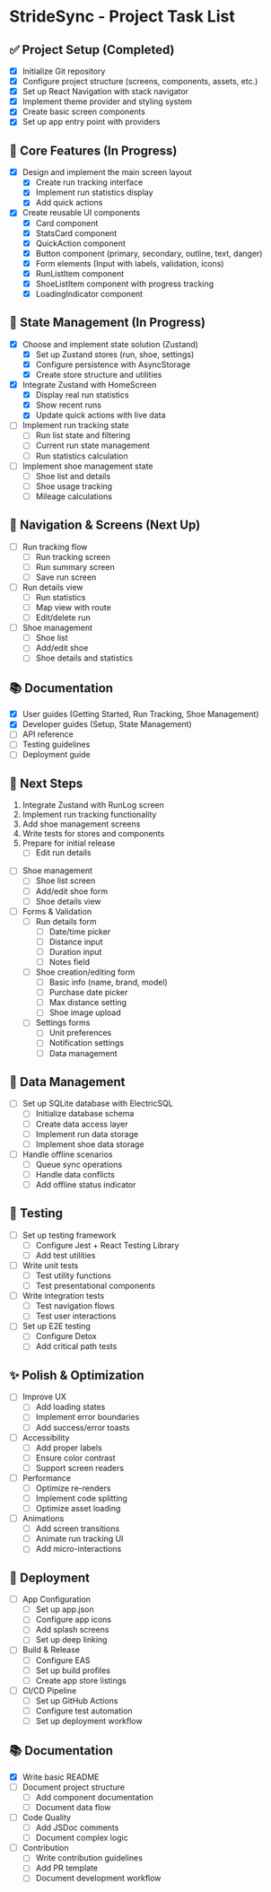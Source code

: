 # StrideSync - Project Task List

## ✅ Project Setup (Completed)
- [x] Initialize Git repository
- [x] Configure project structure (screens, components, assets, etc.)
- [x] Set up React Navigation with stack navigator
- [x] Implement theme provider and styling system
- [x] Create basic screen components
- [x] Set up app entry point with providers

## 🚀 Core Features (In Progress)
- [x] Design and implement the main screen layout
  - [x] Create run tracking interface
  - [x] Implement run statistics display
  - [x] Add quick actions
- [x] Create reusable UI components
  - [x] Card component
  - [x] StatsCard component
  - [x] QuickAction component
  - [x] Button component (primary, secondary, outline, text, danger)
  - [x] Form elements (Input with labels, validation, icons)
  - [x] RunListItem component
  - [x] ShoeListItem component with progress tracking
  - [x] LoadingIndicator component

## 🧠 State Management (In Progress)
- [x] Choose and implement state solution (Zustand)
  - [x] Set up Zustand stores (run, shoe, settings)
  - [x] Configure persistence with AsyncStorage
  - [x] Create store structure and utilities
- [x] Integrate Zustand with HomeScreen
  - [x] Display real run statistics
  - [x] Show recent runs
  - [x] Update quick actions with live data
- [ ] Implement run tracking state
  - [ ] Run list state and filtering
  - [ ] Current run state management
  - [ ] Run statistics calculation
- [ ] Implement shoe management state
  - [ ] Shoe list and details
  - [ ] Shoe usage tracking
  - [ ] Mileage calculations

## 🧭 Navigation & Screens (Next Up)
- [ ] Run tracking flow
  - [ ] Run tracking screen
  - [ ] Run summary screen
  - [ ] Save run screen
- [ ] Run details view
  - [ ] Run statistics
  - [ ] Map view with route
  - [ ] Edit/delete run
- [ ] Shoe management
  - [ ] Shoe list
  - [ ] Add/edit shoe
  - [ ] Shoe details and statistics

## 📚 Documentation
- [x] User guides (Getting Started, Run Tracking, Shoe Management)
- [x] Developer guides (Setup, State Management)
- [ ] API reference
- [ ] Testing guidelines
- [ ] Deployment guide

## 🔄 Next Steps
1. Integrate Zustand with RunLog screen
2. Implement run tracking functionality
3. Add shoe management screens
4. Write tests for stores and components
5. Prepare for initial release
    - [ ] Edit run details
  - [ ] Shoe management
    - [ ] Shoe list screen
    - [ ] Add/edit shoe form
    - [ ] Shoe details view
- [ ] Forms & Validation
  - [ ] Run details form
    - [ ] Date/time picker
    - [ ] Distance input
    - [ ] Duration input
    - [ ] Notes field
  - [ ] Shoe creation/editing form
    - [ ] Basic info (name, brand, model)
    - [ ] Purchase date picker
    - [ ] Max distance setting
    - [ ] Shoe image upload
  - [ ] Settings forms
    - [ ] Unit preferences
    - [ ] Notification settings
    - [ ] Data management

## 💾 Data Management
- [ ] Set up SQLite database with ElectricSQL
  - [ ] Initialize database schema
  - [ ] Create data access layer
  - [ ] Implement run data storage
  - [ ] Implement shoe data storage
- [ ] Handle offline scenarios
  - [ ] Queue sync operations
  - [ ] Handle data conflicts
  - [ ] Add offline status indicator

## 🧪 Testing
- [ ] Set up testing framework
  - [ ] Configure Jest + React Testing Library
  - [ ] Add test utilities
- [ ] Write unit tests
  - [ ] Test utility functions
  - [ ] Test presentational components
- [ ] Write integration tests
  - [ ] Test navigation flows
  - [ ] Test user interactions
- [ ] Set up E2E testing
  - [ ] Configure Detox
  - [ ] Add critical path tests

## ✨ Polish & Optimization
- [ ] Improve UX
  - [ ] Add loading states
  - [ ] Implement error boundaries
  - [ ] Add success/error toasts
- [ ] Accessibility
  - [ ] Add proper labels
  - [ ] Ensure color contrast
  - [ ] Support screen readers
- [ ] Performance
  - [ ] Optimize re-renders
  - [ ] Implement code splitting
  - [ ] Optimize asset loading
- [ ] Animations
  - [ ] Add screen transitions
  - [ ] Animate run tracking UI
  - [ ] Add micro-interactions

## 🚀 Deployment
- [ ] App Configuration
  - [ ] Set up app.json
  - [ ] Configure app icons
  - [ ] Add splash screens
  - [ ] Set up deep linking
- [ ] Build & Release
  - [ ] Configure EAS
  - [ ] Set up build profiles
  - [ ] Create app store listings
- [ ] CI/CD Pipeline
  - [ ] Set up GitHub Actions
  - [ ] Configure test automation
  - [ ] Set up deployment workflow

## 📚 Documentation
- [x] Write basic README
- [ ] Document project structure
  - [ ] Add component documentation
  - [ ] Document data flow
- [ ] Code Quality
  - [ ] Add JSDoc comments
  - [ ] Document complex logic
- [ ] Contribution
  - [ ] Write contribution guidelines
  - [ ] Add PR template
  - [ ] Document development workflow
